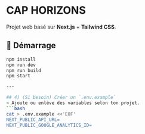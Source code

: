 # CAP HORIZONS

Projet web basé sur **Next.js** + **Tailwind CSS**.

## 🚀 Démarrage
```bash
npm install
npm run dev
npm run build
npm start

---

## 4) (Si besoin) Créer un `.env.example`
> Ajoute ou enlève des variables selon ton projet.
```bash
cat > .env.example <<'EOF'
NEXT_PUBLIC_API_URL=
NEXT_PUBLIC_GOOGLE_ANALYTICS_ID=
